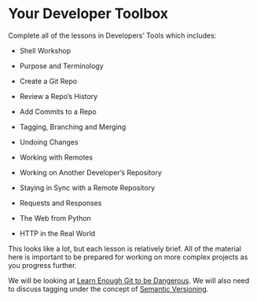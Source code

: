 # Your Developer Toolbox

Complete all of the lessons in Developers’ Tools which includes:

* Shell Workshop

* Purpose and Terminology

* Create a Git Repo
* Review a Repo’s History
* Add Commits to a Repo
* Tagging, Branching and Merging
* Undoing Changes
* Working with Remotes
* Working on Another Developer’s Repository
* Staying in Sync with a Remote Repository
* Requests and Responses
* The Web from Python
* HTTP in the Real World

This looks like a lot, but each lesson is relatively brief. All of the material here is important to be prepared for working on more complex projects as you progress further.

We will be looking at [Learn Enough Git to be Dangerous](https://www.learnenough.com/git-tutorial).  We will also need to discuss tagging under the concept of [Semantic Versioning](http://semver.org/).

